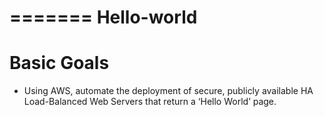 =======
Hello-world
=======

Basic Goals
==========

* Using AWS, automate the deployment of secure, publicly available HA Load-Balanced Web Servers that return a ‘Hello World’ page.
